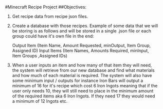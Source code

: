 #Minecraft Recipe Project
##Objectives:
1. Get recipe data from recipe json files.

2. Create a database with those recipes.
Example of some data that we will be storing is as follows and will be stored in a single .json file or each group could have it's own file in the end:

	Output Item (Item Name, Amount Requested, minOutput, Item Group, Assigned ID)
	Input Items (Item Names, Amounts Required, minInput, Item Groups ,Assigned IDs)

3. When a user inputs an item and how many of that item they will need, the system will retrieve from our new database and find what materials and how much of each material is required. The system will also have some minimum input / outputs for instance Iron Bars will output a minimum of 16 for it's recipe which cost 6 Iron Ingots meaning that if the user only needs 10, they will still need to place in the minimum amount of the required items aka 6 Iron Ingots. If they need 17 they would need a minimum of 12 Ingots etc.

